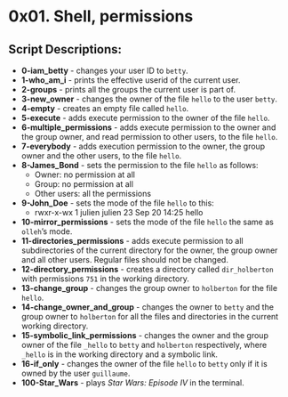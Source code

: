 # 0x01. Shell, permissions

## Script Descriptions:

* **0-iam_betty** - changes your user ID to `betty`.
* **1-who_am_i** - prints the effective userid of the current user.
* **2-groups** - prints all the groups the current user is part of.
* **3-new_owner** - changes the owner of the file `hello` to the user `betty`.
* **4-empty** - creates an empty file called `hello`.
* **5-execute** - adds execute permission to the owner of the file `hello`.
* **6-multiple_permissions** - adds execute permission to the owner and the group owner, and read permission to other users, to the file `hello`.
* **7-everybody** - adds execution permission to the owner, the group owner and the other users, to the file `hello`.
* **8-James_Bond** - sets the permission to the file `hello` as follows:
  * Owner: no permission at all
  * Group: no permission at all
  * Other users: all the permissions
* **9-John_Doe** - sets the mode of the file `hello` to this:
  * rwxr-x-wx 1 julien julien 23 Sep 20 14:25 hello
* **10-mirror_permissions** - sets the mode of the file `hello` the same as `olleh`’s mode.
* **11-directories_permissions** - adds execute permission to all subdirectories of the current directory for the owner, the group owner and all other users. Regular files should not be changed.
* **12-directory_permissions** - creates a directory called `dir_holberton` with permissions `751` in the working directory.
* **13-change_group** - changes the group owner to `holberton` for the file `hello`.
* **14-change_owner_and_group** - changes the owner to `betty` and the group owner to `holberton` for all the files and directories in the current working directory.
* **15-symbolic_link_permissions** - changes the owner and the group owner of the file `_hello` to `betty` and `holberton` respectively, where `_hello` is in the working directory and a symbolic link.
* **16-if_only** - changes the owner of the file `hello` to `betty` only if it is owned by the user `guillaume`.
* **100-Star_Wars** - plays *Star Wars: Episode IV* in the terminal.


